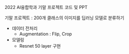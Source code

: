 2022 AI융합학과 기말 프로젝트 코드 및 PPT

기말 프로젝트 : 200개 클래스의 이미지를 딥러닝 모델로 분류하기
- 데이터 전처리
  - Augmentation : Flip, Crop
- 모델링
  - Resnet 50 layer 구현
